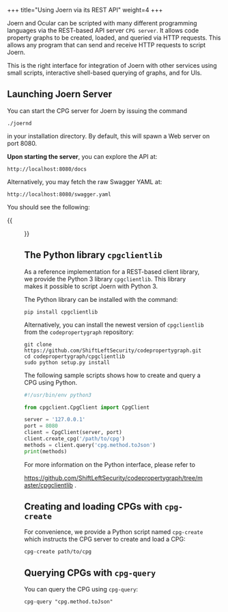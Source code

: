 +++
title="Using Joern via its REST API"
weight=4
+++

Joern and Ocular can be scripted with many different programming languages via the REST-based API server `CPG server`. It allows code property graphs to be created, loaded, and queried via HTTP requests. This allows any program that can send and receive HTTP requests to script Joern.

This is the right interface for integration of Joern with other services using small scripts, interactive shell-based querying of graphs, and for UIs.

## Launching Joern Server

You can start the CPG server for Joern by issuing the command

```
./joernd
```

in your installation directory. By default, this will spawn a Web server on port 8080.


**Upon starting the server**, you can explore the API at:

```
http://localhost:8080/docs
```

Alternatively, you may fetch the raw Swagger YAML at:
```
http://localhost:8080/swagger.yaml
```

You should see the following:

{{<figure src="/docs/images/swagger.png">}}

## The Python library `cpgclientlib`

As a reference implementation for a REST-based client library, we provide the Python 3 library `cpgclientlib`. This library makes it possible to script Joern with Python 3.

The Python library can be installed with the command:

```
pip install cpgclientlib
```

Alternatively, you can install the newest version of `cpgclientlib` from the `codepropertygraph` repository:

```
git clone https://github.com/ShiftLeftSecurity/codepropertygraph.git
cd codepropertygraph/cpgclientlib
sudo python setup.py install
```

The following sample scripts shows how to create and query a CPG using Python.

```python
#!/usr/bin/env python3

from cpgclient.CpgClient import CpgClient

server = '127.0.0.1'
port = 8080
client = CpgClient(server, port)
client.create_cpg('/path/to/cpg')
methods = client.query('cpg.method.toJson')
print(methods)
```

For more information on the Python interface, please refer to

https://github.com/ShiftLeftSecurity/codepropertygraph/tree/master/cpgclientlib .

## Creating and loading CPGs with `cpg-create`

For convenience, we provide a Python script named `cpg-create` which instructs the CPG server to create and load a CPG:

```
cpg-create path/to/cpg
```

## Querying CPGs with `cpg-query`

You can query the CPG using `cpg-query`:

```
cpg-query "cpg.method.toJson"
```
